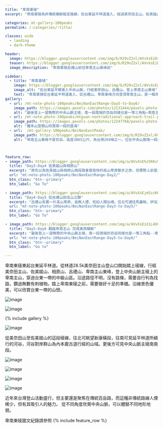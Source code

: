 ```yaml
---
title: "卑南東稜"
excerpt: "卑南東稜為非傳統橫斷縱走路線，從台東延平林道進入，經過美奈田主山、佐美姬山、相原山稜線接上呂禮山、轉向卑南主山東峰以及卑南主山"

categories: mt-gallery-100peaks
permalink: /:categories/:title/

classes: wide
  - landing
  - dark-theme

header:
  image: https://blogger.googleusercontent.com/img/b/R29vZ2xl/AVvXsEiDscGxQk2AqFcLd0bgntrdDmJNg8Clgbr_yz3S9-wt9k_X8tL6sEPfWer0o_bFhpqV-BYT4Gn41HRCjDuMCHHGeL1nxZmyhgAB_5lLaCpGmCpQlxTEpaC4k45kp9g54xb6zK17CBPmEt3O7Ov5JEb28kDUboDGViEBOFhRMqB5ZLjQNRddAmxU7Gs8/s6240/IMG_1482.JPG
  teaser: https://blogger.googleusercontent.com/img/b/R29vZ2xl/AVvXsEiDscGxQk2AqFcLd0bgntrdDmJNg8Clgbr_yz3S9-wt9k_X8tL6sEPfWer0o_bFhpqV-BYT4Gn41HRCjDuMCHHGeL1nxZmyhgAB_5lLaCpGmCpQlxTEpaC4k45kp9g54xb6zK17CBPmEt3O7Ov5JEb28kDUboDGViEBOFhRMqB5ZLjQNRddAmxU7Gs8/s1080/IMG_1482.JPG
  image_description: "卑南東稜呂禮山前往卑南主山東峰前"

sidebar:
  - title: "卑南東稜"
    image: https://blogger.googleusercontent.com/img/b/R29vZ2xl/AVvXsEgzCDtTc6jqMTJziUA6Klotr4c9o0pfjTVOmweSA5cOB7h0X3GPWIgc8ua0DYxoryUeilPBx-k9qZxiNIBiTnzkDmqXl-35eDIZBVyrzMwgtHwWxaqwaJ4oS57f35osV_6GYoKeE9RLpyLZNaL_KDgd-lsdf1SlpgQhoeB9bPgoUjakNvsKev7nzkQz/s1080/IMG_1356.JPG
    image_alt: "從台東延平鄉進入中央山脈，行經美奈田山、呂禮山、登上卑南主山東峰"
    text: "卑南東稜從台東延平林道進入，從呂禮山、卑南東峰方向登頂卑南主山，是一條非傳統的東西橫段路線"
gallery:
  - url: /mt-note-photo-100peaks/BeiNanEastRange-Day5-to-Day6/
    image_path: https://images.pexels.com/photos/12131444/pexels-photo-12131444.jpeg?auto=compress&cs=tinysrgb&w=1260&h=750&dpr=1
    alt: "最後登上一望無際的中央山脈主稜，南一段南端的百岳同樣也是一等三角點–卑南主山。往南望去的視野極佳。冬季時有雲海，站在中央山脈高山區的尾巴，一覽群山漂浮於雲海之上，與北大武山遙望。"
  - url: /mt-note-photo-100peaks/mtguan-nontraditional-approach-trail-part2/
    image_path: https://images.pexels.com/photos/12247768/pexels-photo-12247768.jpeg?auto=compress&cs=tinysrgb&w=1260&h=750&dpr=1
    alt: "鐵本山登關山欣賞南一段的雲海"
  - url:  /mt-gallery-100peaks/BeiNanEastPeak/
    image_path: https://blogger.googleusercontent.com/img/b/R29vZ2xl/AVvXsEhDhkiJ5gdgSZgkcQ0-J6Zv5F9qW6GQB2Tk_UuO8onbdqSjKwDVimaQKdSaLAaKtakWYVsj03au_GaXAjbqWlSZwLXvzh5b-Qjw7ydM5Rd3vdrDNu-Na6A0uKRaXuU6S3DZZjgWRZgc-eU2C85LfOMtuUyNzvTVer6nR7kXxnPoKp1STDwXEtCF_0Eb/s2048/IMG_1439.JPG
    alt: "卑南主山東峰不是百岳，高度3065公尺，為台灣269峰之一。位在中央山脈南一段向東邊延伸出去的支稜上。卑南主山東峰位在卑南東稜上。登臨山頂可以遠眺呂禮山、馬番粕山稜線、伊加之藩溪谷、相原山美奈田主山稜線"



feature_row:
- image_path: https://blogger.googleusercontent.com/img/a/AVvXsEhz5K6v57dVpJ8Lfm_ed4LfNmWnppc1-ddgq-SJp5jj8zyKzNsBcIk29sZbgGLM4MWrpCC84bNsEDhkv1AcXS06zzY3r47xJ8NOIFiG7J4rNEYOcIzdBTLmNm_6_XtVOhY7Kps6pjL1BXRAqf7KNHQiTBmmzku8uc2_ZRm0o_YbIdz1q4HCqxIcK6CP=s480
  title: "Day3-Day4 佐美姬山與相原山"
  excerpt: "原先以為佐美姬山與相原山兩段路會是愉快的高山草原散步之旅，但實際上卻是茂密箭竹叢搭配無數微地形的試煉，走起來不難，但無窮鑽箭竹迴圈也是挺消耗人的意志。原先的好天氣沒了，在風雨中通過相原山，悠哉地在草原湖畔野餐的美好想像跟著狂風消失在濃霧中。"
  url: "mt-note-photo-100peaks/BeiNanEastRange-Day2/"
  btn_class: "btn--primary"
  btn_label: "Go To"

- image_path: https://blogger.googleusercontent.com/img/a/AVvXsEjm5zz66AGmrM96lr5VAmBG4VR2WDG-5KKaj6cOSYUhV3GFI7Yk6O0JosVHXtbr7GUidN5AAMj89U_Y8NGqY0LWbr3-uJKVhpI_Wzjuc6z1ud7CCx__n4IY36lAO7Ck1Up9rrHf7zChahbfZRODzYKOQUR0UJNFT-cGUnZ8jsWDQ2Cr5MwTossNdYME=s480
  title: "Day4-Day5 從呂禮山前往山之巔"
  excerpt: "呂禮山有著一片高山草原，杳無人煙，宛如人間仙境。往北可通往馬蕃粕、伊加之蕃，往東可接上卑南主山東峰。由此我們將踏上中央山脈主稜，越過南一段南端的百岳，有著一等三角點的卑南主山。即將完成卑南東稜。"
  url: "mt-note-photo-100peaks/BeiNanEastRange-Day3-to-Day5/"
  btn_class: "btn--primary"
  btn_label: "Go To"

- image_path: https://blogger.googleusercontent.com/img/a/AVvXsEiX1L4UCFuYz-6D1RXKMk9zwJG7LyUZhmsRIj3FWBxt9yqHCJVHmVdr-Km_GZwhlc-L1NF4XWMV8_BoUrGBcfx1nB4W1YBIQ2cRVpnRlSzQgvRcdfszb3VSw8xARm63WG6hRsfhY89JL2-nPWJsMaS0yot2BtNpdrDIcnTIYWPeRy8IDUCz0KURCw2D=s480
  title: "Day5-Day6 翻越卑南主山 完成東西橫斷"
  excerpt: "最後登上一望無際的中央山脈主稜，南一段南端的百岳同樣也是一等三角點--卑南主山。往南望去的視野極佳。冬季時有雲海，站在中央山脈高山區的尾巴，一覽群山漂浮於雲海之上，與北大武山遙望。"
  url: "mt-note-photo-100peaks/BeiNanEastRange-Day5-to-Day6/"
  btn_class: "btn--primary"
  btn_label: "Go to"

---
```


卑南東稜東起台東延平林道。從林道28.5k美奈田主山登山口開始踏上稜線，行經美奈田主山、佐美姬山、相原山、呂禮山、卑南主山東峰，登上中央山脈主稜上的卑南主山，穿過台東一帶的中級山區。沿途路徑不明，沒有路條，需要自行判為找路，鑽過無數有刺植物。踏上卑南東稜之前，需要做好十足的準備。沿線景色優美，可以欣賞台東一帶的山巒。

![image](https://blogger.googleusercontent.com/img/a/AVvXsEjcEklnxnLl5PIZXQAoW81bMSDu449Cu7TogsJ27uJxiBR0zTQ_Q7OU1WbATijPLUzWHCFgZ3m_qIX4zjzSfxAK3m-fvPCZcWIxNhTuiwqS7HHUGn1fdZ0SpUBO0o3VOJ_kjmOKmcCYnsD6wC9lWuo4A13zLi4ingDZPo6APx69HFgQOh25PBHvn3LC=s2048)

![image](https://blogger.googleusercontent.com/img/a/AVvXsEgbxm0WBMWtsaG1SDC4SkGz1wVtasIhzC5iUOrF_fXHLKbpjrjyAzio8_wexNDu1FYNo-i9CN6Gndrlc2Oj-fl5wYKGD_Rzg2TJPTMMYE7JX3GcNED0Zvjh_hN5eAOV-BIE_k3paR7lXCC_qr2bOkdapHhHGDafqesEy59l24xqliX_EAZhhBswt5OK=s2048)

{% include gallery %}

![image](https://blogger.googleusercontent.com/img/a/AVvXsEhufAPCQIR9vP6a81IyMvtUzVww8bdAoZYvlgmusqDgVf-YRaQY3Ky3w6oMAV7zAfI46EOfyhLwm7U2ab34AaLivwq5y2hRaLfE4XyYUguNiNJIj1E3cVgY33tNWLedyJsBoT5tZgSX_H06JfEqelRFbuaSnGt8H2TzG-AFoyNrQGPV6uXDj_dwoxAF=s2048)

從美奈田山至佐美姬山的這段稜線，往北可眺望新康橫段，往南可見延平林道所繞行的河谷，河谷對岸群山為內本鹿古道行經的山域。更後方可見中央山脈主稜南南段。

![image](https://blogger.googleusercontent.com/img/a/AVvXsEgiGAIdmZEtR-hEg0ETC5Dn7zaBovC6hWraKkkIcFzE8LbaJM2ilfm2_wj2xxsPD858qzX7PKrlyFlL_4yplzL28f_JWvVKKuxt0gzfnl8QxwIKirZkk56FgiG-DsIBJShJkeXgCfyPl4OxRwZ7YGG-FtEIt-T5eXQgqlDYNIWOzBQPixi3rk8AV_Z7=s2048)

![image](https://blogger.googleusercontent.com/img/a/AVvXsEhZ7mLIPbSm5PVChznHTyKpfRaRS-K7CC24qIi5TQGiL-iYJhUaW0I4XOBlnlEP_-j9NWrHxOXJjXQCYd6Pte1tK7Uq1yzdFABn2nqztQytbAm_IzwS_3ruBcnB7MMU0JhfExN9kJKlFjye4bgLdVkcAkJn_UIulEjQBR01PIADJNwlssrecm-EFG9H=s2048)

![image](https://blogger.googleusercontent.com/img/a/AVvXsEgiQN909eB06ioKcx2AbMsdOwyfu-sYkRMZpMUwJzNPhfc4O5zMcY9raQ0vxHgIrFjN8Bx94rP3fci9ZpCRf7WaFasMcV9VqjtpM1VlenMw1b_RPk5iezGOnfIl4tO7S7DzVe5pIrShQj8gWvorg5FAXtVe-pzMSzMqOXGg6S7UTjNSe0-jFYRxnmZf=s2048)

![image](https://blogger.googleusercontent.com/img/a/AVvXsEgbzT7OhYH9K34ulKoEmRQ6MywJGeSfjxhF9kO94C7H1EE4ZTj21IubX4t9uS4YNb_s9y8_hWPFYa1pEdN1LX7sAL5GJUy4R2mb9OB2YhRpUUjg7iZ_yZs4MWQadv-I77SAg2vJDFiCJSYE5B65DjBfL8v6r26rLhC5-z0kGx6FTGycfN-WJoCQx7lw=s2048)

近年來台灣登山活動盛行，但主要還是聚焦在傳統百岳路，而這種非傳統路線人煙稀少，但有其吸引人的魅力。
從不同角度欣賞中央山脈，可以體驗不同地形地貌。


卑南東稜圖文紀錄請參照
{% include feature_row %}

